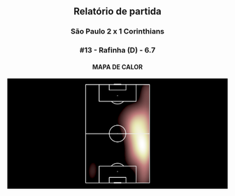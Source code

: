 <h2 style="text-align: center;">Relatório de partida</h3>

<h3 style="text-align: center;">São Paulo 2 x 1 Corinthians</h3>

<h3 style="text-align: center;">#13 - Rafinha (D) - 6.7</h3>

<h4 style="text-align: center;">MAPA DE CALOR</h3>
<img src=heatmaps/11067371_12634.png>
